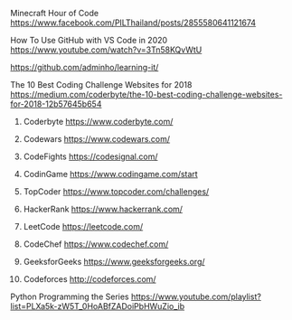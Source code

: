 Minecraft Hour of Code 
https://www.facebook.com/PILThailand/posts/2855580641121674

How To Use GitHub with VS Code in 2020
https://www.youtube.com/watch?v=3Tn58KQvWtU

https://github.com/adminho/learning-it/

The 10 Best Coding Challenge Websites for 2018
https://medium.com/coderbyte/the-10-best-coding-challenge-websites-for-2018-12b57645b654

1. Coderbyte
https://www.coderbyte.com/

2. Codewars
https://www.codewars.com/

3. CodeFights
https://codesignal.com/

4. CodinGame
https://www.codingame.com/start

5. TopCoder
https://www.topcoder.com/challenges/

6. HackerRank
https://www.hackerrank.com/

7. LeetCode
https://leetcode.com/

8. CodeChef
https://www.codechef.com/

9. GeeksforGeeks
https://www.geeksforgeeks.org/

10. Codeforces
http://codeforces.com/

Python Programming the Series
https://www.youtube.com/playlist?list=PLXa5k-zW5T_0HoABfZADoiPbHWuZio_ib
